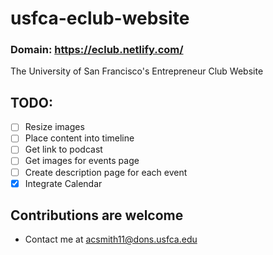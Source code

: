 # usfca-eclub-website

### Domain: <https://eclub.netlify.com/>

The University of San Francisco's Entrepreneur Club Website


## TODO:
- [ ] Resize images
- [ ] Place content into timeline
- [ ] Get link to podcast
- [ ] Get images for events page
- [ ] Create description page for each event
- [x] Integrate Calendar

## Contributions are welcome
- Contact me at acsmith11@dons.usfca.edu
